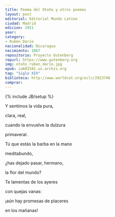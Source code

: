 ```yaml
---
title: Poema del Otoño y otros poemas
layout: post
editorial: Editorial Mundo Latino
ciudad: Madrid
edicion: 1921
year: 
category:
- Rubén Darío
nacionalidad: Nicaragua
nacimiento: 1867
repositorio: Proyecto Gutenberg
repurl: https://www.gutenberg.org
img: otoño_ruben_dario.jpg
epub: ia601501.us.archiv.org
tag: "Siglo XIX"
biblioteca: http://www.worldcat.org/oclc/2923746
comprar: 
---
```

{% include JB/setup %}

Y sentimos la vida pura, 

clara, real,

cuando la envuelve la dulzura

primaveral. 

Tú que estás la barba en la mano

meditabundo, 

¿has dejado pasar, hermano,

la flor del mundo?

Te lamentas de los ayeres

con quejas vanas:

¡aún hay promesas de placeres

en los mañanas!
